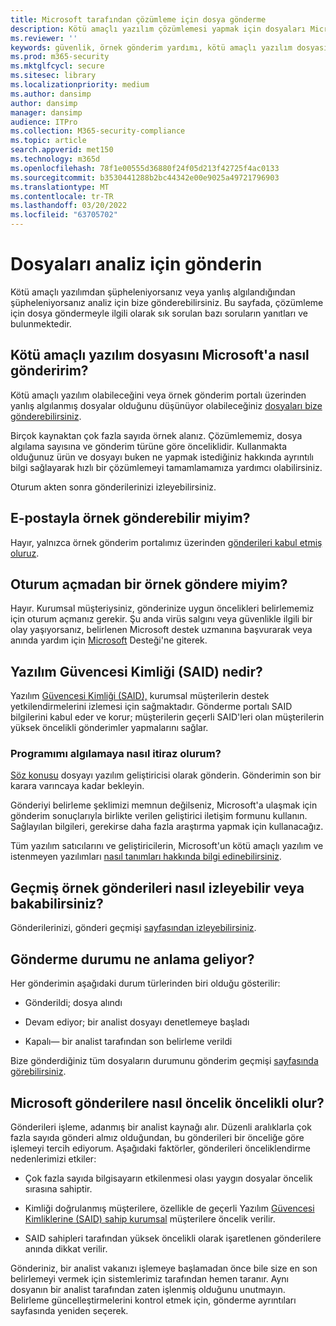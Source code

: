 ```yaml
---
title: Microsoft tarafından çözümleme için dosya gönderme
description: Kötü amaçlı yazılım çözümlemesi yapmak için dosyaları Microsoft'a nasıl gönderebilirsiniz, gönderilerinizi nasıl takip edin ve İhtilaf algılamaları hakkında bilgi edinebilirsiniz.
ms.reviewer: ''
keywords: güvenlik, örnek gönderim yardımı, kötü amaçlı yazılım dosyası, virüs dosyası, truva dosyası, gönder, Microsoft'a gönder, örnek, virüs, truva, solucan, algılanmadı, algılanmadı, microsoft'a e-posta, kötü amaçlı yazılım e-posta gönder, Bunun kötü amaçlı yazılım olduğunu düşünüyorum, bunun bir virüs olduğunu düşünüyorum, virüs bu virüs olabilir, bu bir virüs, MSE algılanmadı, imza yok, algılama yok, şüpheli dosya,  MMPC, Microsoft Kötü Amaçlı Yazılımdan Koruma Merkezi, araştırmacı, analist, WDSI, güvenlik zekası
ms.prod: m365-security
ms.mktglfcycl: secure
ms.sitesec: library
ms.localizationpriority: medium
ms.author: dansimp
author: dansimp
manager: dansimp
audience: ITPro
ms.collection: M365-security-compliance
ms.topic: article
search.appverid: met150
ms.technology: m365d
ms.openlocfilehash: 78f1e00555d36880f24f05d213f42725f4ac0133
ms.sourcegitcommit: b3530441288b2bc44342e00e9025a49721796903
ms.translationtype: MT
ms.contentlocale: tr-TR
ms.lasthandoff: 03/20/2022
ms.locfileid: "63705702"
---
```

# <a name="submit-files-for-analysis"></a>Dosyaları analiz için gönderin

Kötü amaçlı yazılımdan şüpheleniyorsanız veya yanlış algılandığından şüpheleniyorsanız analiz için bize gönderebilirsiniz. Bu sayfada, çözümleme için dosya göndermeyle ilgili olarak sık sorulan bazı soruların yanıtları ve bulunmektedir.

## <a name="how-do-i-send-a-malware-file-to-microsoft"></a>Kötü amaçlı yazılım dosyasını Microsoft'a nasıl gönderirim?

Kötü amaçlı yazılım olabileceğini veya örnek gönderim portalı üzerinden yanlış algılanmış dosyalar olduğunu düşünüyor olabileceğiniz [dosyaları bize gönderebilirsiniz](https://www.microsoft.com/en-us/wdsi/filesubmission).

Birçok kaynaktan çok fazla sayıda örnek alanız. Çözümlememiz, dosya algılama sayısına ve gönderim türüne göre önceliklidir. Kullanmakta olduğunuz ürün ve dosyayı buken ne yapmak istediğiniz hakkında ayrıntılı bilgi sağlayarak hızlı bir çözümlemeyi tamamlamamıza yardımcı olabilirsiniz.

Oturum akten sonra gönderilerinizi izleyebilirsiniz.

## <a name="can-i-send-a-sample-by-email"></a>E-postayla örnek gönderebilir miyim?

Hayır, yalnızca örnek gönderim portalımız üzerinden [gönderileri kabul etmiş oluruz](https://www.microsoft.com/en-us/wdsi/filesubmission).

## <a name="can-i-submit-a-sample-without-signing-in"></a>Oturum açmadan bir örnek göndere miyim?

Hayır. Kurumsal müşteriysiniz, gönderinize uygun öncelikleri belirlememiz için oturum açmanız gerekir. Şu anda virüs salgını veya güvenlikle ilgili bir olay yaşıyorsanız, belirlenen Microsoft destek uzmanına başvurarak veya anında yardım için [Microsoft](https://support.microsoft.com/) Desteği'ne giterek.

## <a name="what-is-the-software-assurance-id-said"></a>Yazılım Güvencesi Kimliği (SAID) nedir?

Yazılım [Güvencesi Kimliği (SAID),](https://www.microsoft.com/licensing/licensing-programs/software-assurance-default.aspx) kurumsal müşterilerin destek yetkilendirmelerini izlemesi için sağmaktadır. Gönderme portalı SAID bilgilerini kabul eder ve korur; müşterilerin geçerli SAID'leri olan müşterilerin yüksek öncelikli gönderimler yapmalarını sağlar.

### <a name="how-do-i-dispute-the-detection-of-my-program"></a>Programımı algılamaya nasıl itiraz  olurum?

[Söz konusu](https://www.microsoft.com/en-us/wdsi/filesubmission) dosyayı yazılım geliştiricisi olarak gönderin. Gönderimin son bir karara varıncaya kadar bekleyin.

Gönderiyi belirleme şeklimizi memnun değilseniz, Microsoft'a ulaşmak için gönderim sonuçlarıyla birlikte verilen geliştirici iletişim formunu kullanın. Sağlayılan bilgileri, gerekirse daha fazla araştırma yapmak için kullanacağız.

Tüm yazılım satıcılarını ve geliştiricilerin, Microsoft'un kötü amaçlı yazılım ve istenmeyen yazılımları [nasıl tanımları hakkında bilgi edinebilirsiniz](criteria.md).

## <a name="how-do-i-track-or-view-past-sample-submissions"></a>Geçmiş örnek gönderileri nasıl izleyebilir veya  bakabilirsiniz?

Gönderilerinizi, gönderi geçmişi [sayfasından izleyebilirsiniz](https://www.microsoft.com/en-us/wdsi/submissionhistory).

## <a name="what-does-the-submission-status-mean"></a>Gönderme durumu ne anlama geliyor?

Her gönderimin aşağıdaki durum türlerinden biri olduğu gösterilir:

* Gönderildi; dosya alındı

* Devam ediyor; bir analist dosyayı denetlemeye başladı

* Kapalı— bir analist tarafından son belirleme verildi

Bize gönderdiğiniz tüm dosyaların durumunu gönderim geçmişi [sayfasında görebilirsiniz](https://www.microsoft.com/en-us/wdsi/submissionhistory).

## <a name="how-does-microsoft-prioritize-submissions"></a>Microsoft gönderilere nasıl öncelik öncelikli olur?

Gönderileri işleme, adanmış bir analist kaynağı alır. Düzenli aralıklarla çok fazla sayıda gönderi almız olduğundan, bu gönderileri bir önceliğe göre işlemeyi tercih ediyorum. Aşağıdaki faktörler, gönderileri önceliklendirme nedenlerimizi etkiler:

* Çok fazla sayıda bilgisayarın etkilenmesi olası yaygın dosyalar öncelik sırasına sahiptir.

* Kimliği doğrulanmış müşterilere, özellikle de geçerli Yazılım [Güvencesi Kimliklerine (SAID) sahip kurumsal](https://www.microsoft.com/licensing/licensing-programs/software-assurance-default.aspx) müşterilere öncelik verilir.

* SAID sahipleri tarafından yüksek öncelikli olarak işaretlenen gönderilere anında dikkat verilir.

Gönderiniz, bir analist vakanızı işlemeye başlamadan önce bile size en son belirlemeyi vermek için sistemlerimiz tarafından hemen taranır. Aynı dosyanın bir analist tarafından zaten işlenmiş olduğunu unutmayın. Belirleme güncelleştirmelerini kontrol etmek için, gönderme ayrıntıları sayfasında yeniden seçerek.

